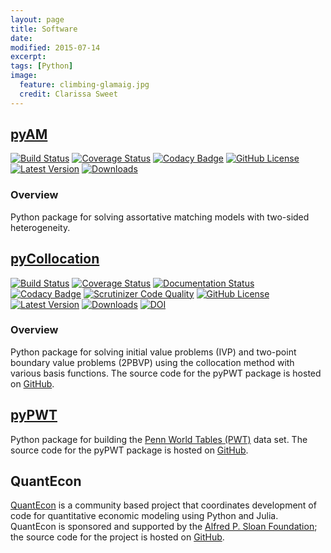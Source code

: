 ```yaml
---
layout: page
title: Software
date: 
modified: 2015-07-14
excerpt:
tags: [Python]
image:
  feature: climbing-glamaig.jpg
  credit: Clarissa Sweet
---
```


## [pyAM](/software/pyAM)

[![Build Status](https://travis-ci.org/davidrpugh/pyAM.svg?branch=master)](https://travis-ci.org/davidrpugh/pyAM)
[![Coverage Status](https://coveralls.io/repos/davidrpugh/pyAM/badge.svg?branch=master)](https://coveralls.io/github/davidrpugh/pyAM?branch=master)
[![Codacy Badge](https://www.codacy.com/project/badge/f051d7b5ccce47cfa3d6907c9a1bd6bf)](https://www.codacy.com/app/drobert-pugh/pyAM)
[![GitHub License](https://img.shields.io/github/license/davidrpugh/pyAM.svg)]()
[![Latest Version](https://img.shields.io/pypi/v/pyAM.svg)](https://pypi.python.org/pypi/pyAM/)
[![Downloads](https://img.shields.io/pypi/dm/pyAM.svg)](https://pypi.python.org/pypi/pyAM/)

### Overview
Python package for solving assortative matching models with two-sided heterogeneity. 


## [pyCollocation](/software/pyCollocation)

[![Build Status](https://travis-ci.org/davidrpugh/pyCollocation.svg?branch=master)](https://travis-ci.org/davidrpugh/pyCollocation)
[![Coverage Status](https://coveralls.io/repos/davidrpugh/pyCollocation/badge.svg?branch=master)](https://coveralls.io/r/davidrpugh/pyCollocation?branch=master)
[![Documentation Status](https://readthedocs.org/projects/pycollocation/badge/?version=latest)](https://readthedocs.org/projects/pycollocation/?badge=latest)
[![Codacy Badge](https://www.codacy.com/project/badge/4838082c243c48afa392aabc7cce54ab)](https://www.codacy.com/app/drobert-pugh/pyCollocation)
[![Scrutinizer Code Quality](https://scrutinizer-ci.com/g/davidrpugh/pyCollocation/badges/quality-score.png?b=master)](https://scrutinizer-ci.com/g/davidrpugh/pyCollocation/?branch=master)
[![GitHub License](https://img.shields.io/github/license/davidrpugh/pyCollocation.svg)]()
[![Latest Version](https://img.shields.io/pypi/v/pyCollocation.svg)](https://pypi.python.org/pypi/pyCollocation/)
[![Downloads](https://img.shields.io/pypi/dm/pyCollocation.svg)](https://pypi.python.org/pypi/pyCollocation/)
[![DOI](https://zenodo.org/badge/doi/10.5281/zenodo.20220.svg)](http://dx.doi.org/10.5281/zenodo.20220)

### Overview 

Python package for solving initial value problems (IVP) and two-point boundary value problems (2PBVP) using the collocation method with various basis functions. The source code for the pyPWT package is hosted on [GitHub](https://github.com/davidrpugh/pyCollocation).

## [pyPWT]((/software/pypwt))
Python package for building the [Penn World Tables (PWT)](http://www.rug.nl/research/ggdc/data/penn-world-table) data set. The source code for the pyPWT package is hosted on [GitHub](https://github.com/davidrpugh/penn-world-tables).

## QuantEcon
[QuantEcon](http://jstac.github.io/quant-econ/) is a community based project that coordinates development of code for quantitative economic modeling using Python and Julia. QuantEcon is sponsored and supported by the [Alfred P. Sloan Foundation](http://www.sloan.org/); the source code for the project is hosted on [GitHub](https://github.com/jstac/quant-econ).


